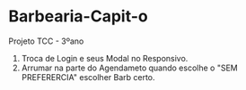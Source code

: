 # Barbearia-Capit-o
Projeto TCC - 3ºano


1. Troca de Login e seus Modal no Responsivo.
2. Arrumar na parte do Agendameto quando escolhe o "SEM PREFERERCIA" escolher Barb certo.